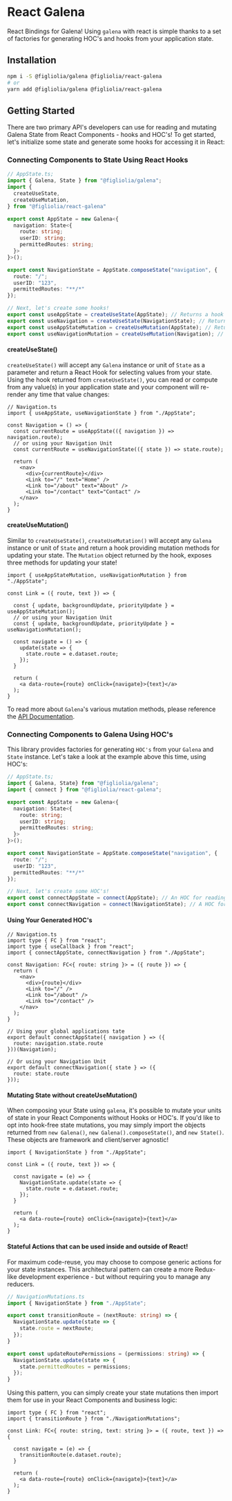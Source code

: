 # React Galena
React Bindings for Galena! Using `galena` with react is simple thanks to a set of factories for generating HOC's and hooks from your application state.

## Installation

```bash
npm i -S @figliolia/galena @figliolia/react-galena
# or
yarn add @figliolia/galena @figliolia/react-galena
```

## Getting Started
There are two primary API's developers can use for reading and mutating Galena State from React Components - hooks and HOC's! To get started, let's initialize some state and generate some hooks for accessing it in React:

### Connecting Components to State Using React Hooks
```typescript
// AppState.ts;
import { Galena, State } from "@figliolia/galena";
import {
  createUseState,
  createUseMutation,
} from "@figliolia/react-galena"

export const AppState = new Galena<{
  navigation: State<{
    route: string;
    userID: string;
    permittedRoutes: string;
  }>
}>();

export const NavigationState = AppState.composeState("navigation", {
  route: "/";
  userID: "123",
  permittedRoutes: "**/*"
});

// Next, let's create some hooks!
export const useAppState = createUseState(AppState); // Returns a hook for selecting values from your global application state
export const useNavigation = createUseState(NavigationState); // Returns a hook for selecting values from your Navigation state
export const useAppStateMutation = createUseMutation(AppState); // Returns a hook for mutating your Galena State
export const useNavigationMutation = createUseMutation(Navigation); // Returns a hook for mutating your Navigation state
```

#### createUseState()
`createUseState()` will accept any `Galena` instance or unit of `State` as a parameter and return a React Hook for selecting values from your state. Using the hook returned from `createUseState()`, you can read or compute from any value(s) in your application state and your component will re-render any time that value changes:

```tsx
// Navigation.ts
import { useAppState, useNavigationState } from "./AppState";

const Navigation = () => {
  const currentRoute = useAppState(({ navigation }) => navigation.route);
  // or using your Navigation Unit
  const currentRoute = useNavigationState(({ state }) => state.route);

  return (
    <nav>
      <div>{currentRoute}</div>
      <Link to="/" text="Home" />
      <Link to="/about" text="About" />
      <Link to="/contact" text="Contact" />
    </nav>
  );
}
```

#### createUseMutation()
Similar to `createUseState()`, `createUseMutation()` will accept any `Galena` instance or unit of `State` and return a hook providing mutation methods for updating your state. The `Mutation` object returned by the hook, exposes three methods for updating your state!

```tsx
import { useAppStateMutation, useNavigationMutation } from "./AppState";

const Link = ({ route, text }) => {

  const { update, backgroundUpdate, priorityUpdate } = useAppStateMutation();
  // or using your Navigation Unit
  const { update, backgroundUpdate, priorityUpdate } = useNavigationMutation();

  const navigate = () => {
    update(state => {
      state.route = e.dataset.route;
    });
  }

  return (
    <a data-route={route} onClick={navigate}>{text}</a>
  );
}
```

To read more about `Galena`'s various mutation methods, please reference the [API Documentation](https://github.com/alexfigliolia/galena#api-reference).

### Connecting Components to Galena Using HOC's
This library provides factories for generating `HOC's` from your `Galena` and `State` instance. Let's take a look at the example above this time, using HOC's:

```typescript
// AppState.ts;
import { Galena, State} from "@figliolia/galena";
import { connect } from "@figliolia/react-galena";

export const AppState = new Galena<{
  navigation: State<{
    route: string;
    userID: string;
    permittedRoutes: string;
  }>
}>();

export const NavigationState = AppState.composeState("navigation", {
  route: "/";
  userID: "123",
  permittedRoutes: "**/*"
});

// Next, let's create some HOC's!
export const connectAppState = connect(AppState); // An HOC for reading values from your global application state
export const connectNavigation = connect(NavigationState); // A HOC for reading values directly from your Navigation state
```

#### Using Your Generated HOC's
```tsx
// Navigation.ts
import type { FC } from "react"; 
import type { useCallback } from "react"; 
import { connectAppState, connectNavigation } from "./AppState";

const Navigation: FC<{ route: string }> = ({ route }) => {
  return (
    <nav>
      <div>{route}</div>
      <Link to="/" />
      <Link to="/about" />
      <Link to="/contact" />
    </nav>
  );
}

// Using your global applications tate
export default connectAppState({ navigation } => ({
  route: navigation.state.route
}))(Navigation);

// Or using your Navigation Unit
export default connectNavigation({ state } => ({
  route: state.route
}));
```

#### Mutating State without createUseMutation()
When composing your State using `galena`, it's possible to mutate your units of state in your React Components without Hooks or HOC's. If you'd like to opt into hook-free state mutations, you may simply import the objects returned from `new Galena()`, `new Galena().composeState()`, and `new State()`. These objects are framework and client/server agnostic!

```tsx
import { NavigationState } from "./AppState";

const Link = ({ route, text }) => {

  const navigate = (e) => {
    NavigationState.update(state => {
      state.route = e.dataset.route;
    });
  }

  return (
    <a data-route={route} onClick={navigate}>{text}</a>
  );
}
```

#### Stateful Actions that can be used inside and outside of React!
For maximum code-reuse, you may choose to compose generic actions for your state instances. This architectural pattern can create a more Redux-like development experience - but without requiring you to manage any reducers. 

```typescript
// NavigationMutations.ts
import { NavigationState } from "./AppState";

export const transitionRoute = (nextRoute: string) => {
  NavigationState.update(state => {
    state.route = nextRoute;
  });
}

export const updateRoutePermissions = (permissions: string) => {
  NavigationState.update(state => {
    state.permittedRoutes = permissions;
  });
}
```

Using this pattern, you can simply create your state mutations then import them for use in your React Components and business logic:

```tsx
import type { FC } from "react"; 
import { transitionRoute } from "./NavigationMutations";

const Link: FC<{ route: string, text: string }> = ({ route, text }) => {

  const navigate = (e) => {
    transitionRoute(e.dataset.route);
  }

  return (
    <a data-route={route} onClick={navigate}>{text}</a>
  );
}
```

